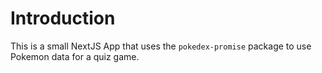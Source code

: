 # Introduction

This is a small NextJS App that uses the `pokedex-promise` package to use Pokemon data for a quiz game.